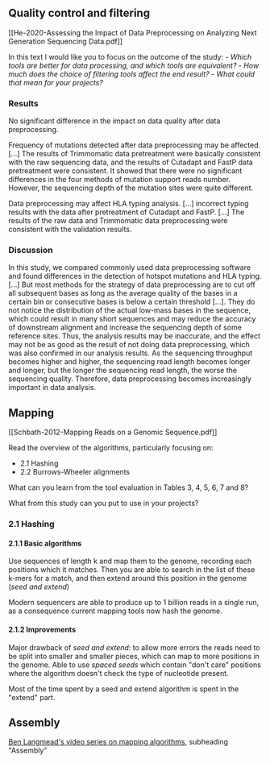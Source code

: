 ## Quality control and filtering
[[He-2020-Assessing the Impact of Data Preprocessing on Analyzing Next Generation Sequencing Data.pdf]]

In this text I would like you to focus on the outcome of the study:
    - _Which tools are better for data processing, and which tools are equivalent?_
    - _How much does the choice of filtering tools affect the end result?_
    - _What could that mean for your projects?_

### Results
No significant difference in the impact on data quality after data preprocessing.

Frequency of mutations detected after data preprocessing may be affected. [...] The results of Trimmomatic data pretreatment were basically consistent with the raw sequencing data, and the results of Cutadapt and FastP data pretreatment were consistent. It showed that there were no significant differences in the four methods of mutation support reads number. However, the sequencing depth of the mutation sites were quite different.

Data preprocessing may affect HLA typing analysis. [...] incorrect typing results with the data after pretreatment of Cutadapt and FastP. [...] The results of the raw data and Trimmomatic data preprocessing were consistent with the validation results.

### Discussion
In this study, we compared commonly used data preprocessing software and found differences in the detection of hotspot mutations and HLA typing. [...] But most methods for the strategy of data preprocessing are to cut off all subsequent bases as long as the average quality of the bases in a certain bin or consecutive bases is below a certain threshold [...]. They do not notice the distribution of the actual low-mass bases in the sequence, which could result in many short sequences and may reduce the accuracy of downstream alignment and increase the sequencing depth of some reference sites. Thus, the analysis results may be inaccurate, and the effect may not be as good as the result of not doing data preprocessing, which was also confirmed in our analysis results. As the sequencing throughput becomes higher and higher, the sequencing read length becomes longer and longer, but the longer the sequencing read length, the worse the sequencing quality. Therefore, data preprocessing becomes increasingly important in data analysis.

## Mapping
[[Schbath-2012-Mapping Reads on a Genomic Sequence.pdf]]

Read the overview of the algorithms, particularly focusing on:
-  2.1 Hashing
- 2.2 Burrows-Wheeler alignments

What can you learn from the tool evaluation in Tables 3, 4, 5, 6, 7 and 8?

What from this study can you put to use in your projects?

### 2.1 Hashing
#### 2.1.1 Basic algorithms
Use sequences of length k and map them to the genome, recording each positions which it matches. Then you are able to search in the list of these k-mers for a match, and then extend around this position in the genome (*seed and extend*)

Modern sequencers are able to produce up to 1 billion reads in a single run, as a consequence current mapping tools now hash the genome.
#### 2.1.2 Improvements
Major drawback of *seed and extend*: to allow more errors the reads need to be split into smaller and smaller pieces, which can map to more positions in the genome. Able to use *spaced seeds* which contain "don't care" positions where the algorithm doesn't check the type of nucleotide present.

Most of the time spent by a seed and extend algorithm is spent in the "extend" part. 

## Assembly
[Ben Langmead's video series on mapping algorithms](https://www.langmead-lab.org/teaching.html#computational-genomics), subheading "Assembly"
